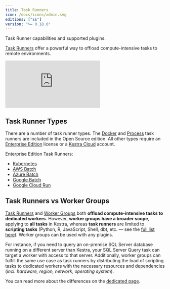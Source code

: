 ```yaml
---
title: Task Runners
icon: /docs/icons/admin.svg
editions: ["EE"]
version: ">= 0.18.0"
---
```


Task Runner capabilities and supported plugins.

[Task Runners](../task-runners/index.md) offer a powerful way to offload compute-intensive tasks to remote environments. 

<div class="video-container">
  <iframe src="https://www.youtube.com/embed/edYa8WAMAdQ?si=WiXpLNPOwk3mekwh" title="YouTube video player" frameborder="0" allow="accelerometer; autoplay; clipboard-write; encrypted-media; gyroscope; picture-in-picture; web-share" referrerpolicy="strict-origin-when-cross-origin" allowfullscreen></iframe>
</div>

## Task Runner Types

There are a number of task runner types. The [Docker](../task-runners/04.types/02.docker-task-runner.md) and [Process](../task-runners/04.types/01.process-task-runner.md) task runners are included in the Open Source edition. All other types require an [Enterprise Edition](./index.md) license or a [Kestra Cloud](/cloud) account.

Enterprise Edition Task Runners:
- [Kubernetes](../task-runners/04.types/03.kubernetes-task-runner.md)
- [AWS Batch](../task-runners/04.types/04.aws-batch-task-runner.md)
- [Azure Batch](../task-runners/04.types/05.azure-batch-task-runner.md)
- [Google Batch](../task-runners/04.types/06.google-batch-task-runner.md)
- [Google Cloud Run](../task-runners/04.types/07.google-cloudrun-task-runner.md)

## Task Runners vs Worker Groups

[Task Runners](../task-runners/index.md) and [Worker Groups](worker-group.md) both **offload compute-intensive tasks to dedicated workers**. However, **worker groups have a broader scope**, applying to **all tasks** in Kestra, whereas **task runners** are limited to **scripting tasks** (Python, R, JavaScript, Shell, dbt, etc. — see the [full list here](../task-runners/01.overview.md#plugins-supporting-task-runners)). Worker groups can be used with any plugins.

For instance, if you need to query an on-premise SQL Server database running on a different server than Kestra, your SQL Server Query task can target a worker with access to that server. Additionally, worker groups can fulfill the same use case as task runners by distributing the load of scripting tasks to dedicated workers with the necessary resources and dependencies (_incl. hardware, region, network, operating system_).

You can read more about the differences on the [dedicated page](../task-runners/03.task-runners-vs-worker-groups.md).
